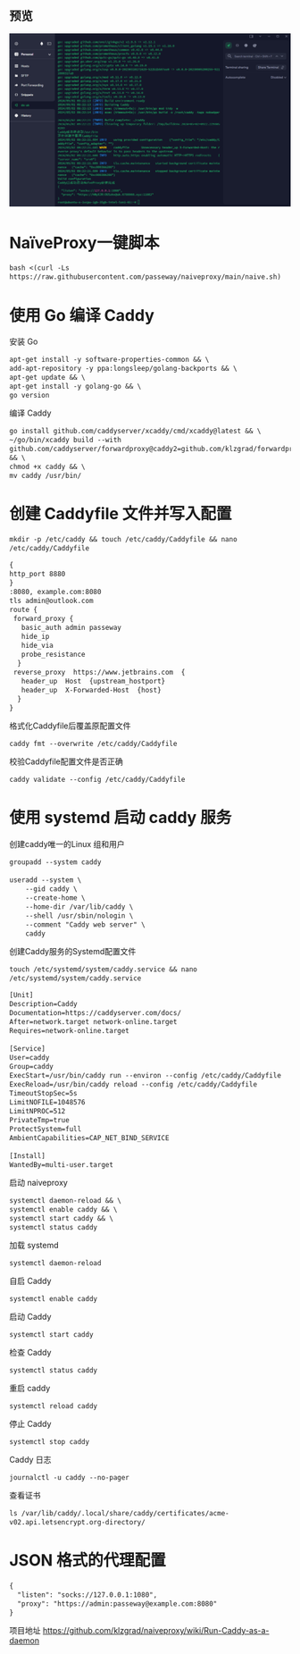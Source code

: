 ## 预览

![preview](预览.png)
# NaïveProxy一键脚本
```
bash <(curl -Ls https://raw.githubusercontent.com/passeway/naiveproxy/main/naive.sh)
```

# 使用 Go 编译 Caddy
安装 Go
```
apt-get install -y software-properties-common && \
add-apt-repository -y ppa:longsleep/golang-backports && \
apt-get update && \
apt-get install -y golang-go && \
go version
```
编译 Caddy
```
go install github.com/caddyserver/xcaddy/cmd/xcaddy@latest && \
~/go/bin/xcaddy build --with github.com/caddyserver/forwardproxy@caddy2=github.com/klzgrad/forwardproxy@naive && \
chmod +x caddy && \
mv caddy /usr/bin/
```

# 创建 Caddyfile 文件并写入配置
```
mkdir -p /etc/caddy && touch /etc/caddy/Caddyfile && nano /etc/caddy/Caddyfile
```
```
{
http_port 8880
}
:8080, example.com:8080
tls admin@outlook.com
route {
 forward_proxy {
   basic_auth admin passeway 
   hide_ip
   hide_via
   probe_resistance
  }
 reverse_proxy  https://www.jetbrains.com  {
   header_up  Host  {upstream_hostport}
   header_up  X-Forwarded-Host  {host}
  }
}
```
格式化Caddyfile后覆盖原配置文件
```
caddy fmt --overwrite /etc/caddy/Caddyfile
```
校验Caddyfile配置文件是否正确
```
caddy validate --config /etc/caddy/Caddyfile
```
# 使用 systemd 启动 caddy 服务
创建caddy唯一的Linux 组和用户
```
groupadd --system caddy

useradd --system \
    --gid caddy \
    --create-home \
    --home-dir /var/lib/caddy \
    --shell /usr/sbin/nologin \
    --comment "Caddy web server" \
    caddy
```
创建Caddy服务的Systemd配置文件
```
touch /etc/systemd/system/caddy.service && nano /etc/systemd/system/caddy.service
```
```
[Unit]
Description=Caddy
Documentation=https://caddyserver.com/docs/
After=network.target network-online.target
Requires=network-online.target

[Service]
User=caddy
Group=caddy
ExecStart=/usr/bin/caddy run --environ --config /etc/caddy/Caddyfile
ExecReload=/usr/bin/caddy reload --config /etc/caddy/Caddyfile
TimeoutStopSec=5s
LimitNOFILE=1048576
LimitNPROC=512
PrivateTmp=true
ProtectSystem=full
AmbientCapabilities=CAP_NET_BIND_SERVICE

[Install]
WantedBy=multi-user.target
```
启动 naiveproxy
```
systemctl daemon-reload && \
systemctl enable caddy && \
systemctl start caddy && \
systemctl status caddy
```
加载 systemd
```
systemctl daemon-reload
```
自启 Caddy 
```
systemctl enable caddy
```
启动 Caddy 
```
systemctl start caddy
```
检查 Caddy 
```
systemctl status caddy
```
重启 caddy 
```
systemctl reload caddy
```
停止 Caddy 
```
systemctl stop caddy
```

Caddy 日志
```
journalctl -u caddy --no-pager
```
查看证书
```
ls /var/lib/caddy/.local/share/caddy/certificates/acme-v02.api.letsencrypt.org-directory/
```

# JSON 格式的代理配置
```
{
  "listen": "socks://127.0.0.1:1080",
  "proxy": "https://admin:passeway@example.com:8080"
}
```

项目地址
https://github.com/klzgrad/naiveproxy/wiki/Run-Caddy-as-a-daemon
